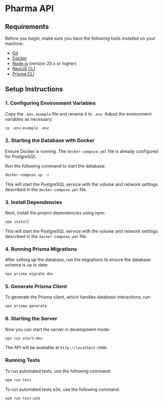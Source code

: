 # Pharma API


## Requirements

Before you begin, make sure you have the following tools installed on your machine:

- [Git](https://git-scm.com)
- [Docker](https://www.docker.com)
- [Node.js](https://nodejs.org) (version 20.x or higher)
- [NestJS CLI](https://docs.nestjs.com/cli/overview)
- [Prisma CLI](https://www.prisma.io/docs/concepts/components/prisma-cli)

## Setup Instructions

### 1. Configuring Environment Variables

Copy the `.env.example` file and rename it to `.env`. Adjust the environment variables as necessary:

```bash
cp .env.example .env
```

### 2. Starting the Database with Docker

Ensure Docker is running. The `docker-compose.yml` file is already configured for PostgreSQL.

Run the following command to start the database:

```bash
docker-compose up -d
```
This will start the PostgreSQL service with the volume and network settings described in the `docker-compose.yml` file.

### 3. Install Dependencies

Next, install the project dependencies using npm:

```bash
npm install
```
This will start the PostgreSQL service with the volume and network settings described in the `docker-compose.yml` file.


### 4. Running Prisma Migrations
After setting up the database, run the migrations to ensure the database schema is up to date:
```bash
npx prisma migrate dev
```

### 5. Generate Prisma Client
To generate the Prisma client, which handles database interactions, run:
```bash
npx prisma generate
```

### 6. Starting the Server
Now you can start the server in development mode:
```bash
npx run start:dev
```
The API will be available at `http://localhost:3000`.

### Running Tests
To run automated tests, use the following command:
```bash
npm run test
```
To run automated tests e2e, use the following command:
```bash
npm run test:e2e
```